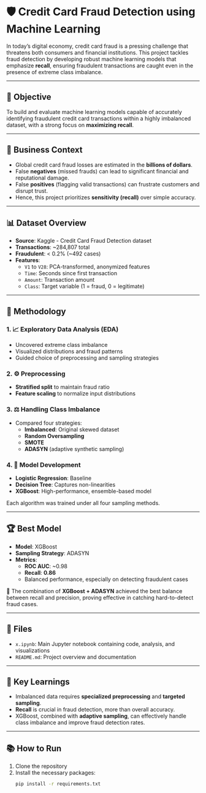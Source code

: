 # 🛡️ Credit Card Fraud Detection using Machine Learning

In today’s digital economy, credit card fraud is a pressing challenge that threatens both consumers and financial institutions. This project tackles fraud detection by developing robust machine learning models that emphasize **recall**, ensuring fraudulent transactions are caught even in the presence of extreme class imbalance.

---

## 📌 Objective

To build and evaluate machine learning models capable of accurately identifying fraudulent credit card transactions within a highly imbalanced dataset, with a strong focus on **maximizing recall**.

---

## 💼 Business Context

- Global credit card fraud losses are estimated in the **billions of dollars**.
- False **negatives** (missed frauds) can lead to significant financial and reputational damage.
- False **positives** (flagging valid transactions) can frustrate customers and disrupt trust.
- Hence, this project prioritizes **sensitivity (recall)** over simple accuracy.

---

## 📊 Dataset Overview

- **Source**: Kaggle - Credit Card Fraud Detection dataset
- **Transactions**: ~284,807 total
- **Fraudulent**: < 0.2% (~492 cases)
- **Features**:
  - `V1` to `V28`: PCA-transformed, anonymized features
  - `Time`: Seconds since first transaction
  - `Amount`: Transaction amount
  - `Class`: Target variable (1 = fraud, 0 = legitimate)

---

## 🧪 Methodology

### 1. 📈 Exploratory Data Analysis (EDA)
- Uncovered extreme class imbalance
- Visualized distributions and fraud patterns
- Guided choice of preprocessing and sampling strategies

### 2. ⚙️ Preprocessing
- **Stratified split** to maintain fraud ratio
- **Feature scaling** to normalize input distributions

### 3. ⚖️ Handling Class Imbalance
- Compared four strategies:
  - **Imbalanced**: Original skewed dataset
  - **Random Oversampling**
  - **SMOTE**
  - **ADASYN** (adaptive synthetic sampling)

### 4. 🤖 Model Development
- **Logistic Regression**: Baseline
- **Decision Tree**: Captures non-linearities
- **XGBoost**: High-performance, ensemble-based model

Each algorithm was trained under all four sampling methods.

---

## 🏆 Best Model

- **Model**: XGBoost
- **Sampling Strategy**: ADASYN
- **Metrics**:
  - **ROC AUC**: ~0.98
  - **Recall**: **0.86**
  - Balanced performance, especially on detecting fraudulent cases

📌 The combination of **XGBoost + ADASYN** achieved the best balance between recall and precision, proving effective in catching hard-to-detect fraud cases.

---

## 📁 Files

- `x.ipynb`: Main Jupyter notebook containing code, analysis, and visualizations
- `README.md`: Project overview and documentation

---

## 🧠 Key Learnings

- Imbalanced data requires **specialized preprocessing** and **targeted sampling**.
- **Recall** is crucial in fraud detection, more than overall accuracy.
- XGBoost, combined with **adaptive sampling**, can effectively handle class imbalance and improve fraud detection rates.

---

## 📚 How to Run

1. Clone the repository
2. Install the necessary packages:
   ```bash
   pip install -r requirements.txt
